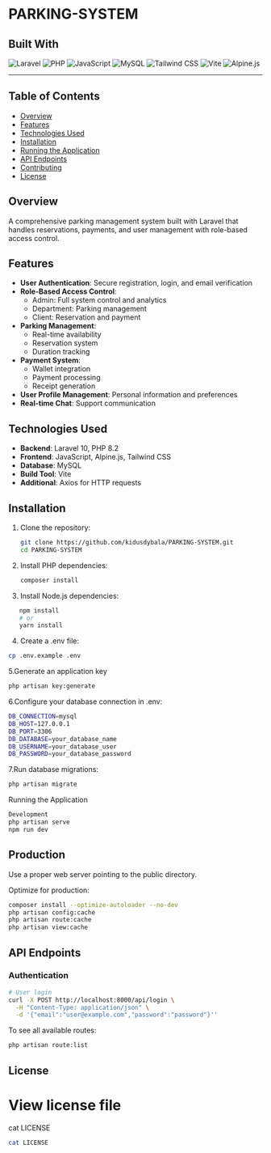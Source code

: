 # PARKING-SYSTEM


## Built With

![Laravel](https://img.shields.io/badge/-Laravel-FF2D20?style=for-the-badge&logo=laravel&logoColor=white)
![PHP](https://img.shields.io/badge/-PHP-777BB4?style=for-the-badge&logo=php&logoColor=white)
![JavaScript](https://img.shields.io/badge/-JavaScript-F7DF1E?style=for-the-badge&logo=javascript&logoColor=black)
![MySQL](https://img.shields.io/badge/-MySQL-4479A1?style=for-the-badge&logo=mysql&logoColor=white)
![Tailwind CSS](https://img.shields.io/badge/-Tailwind_CSS-06B6D4?style=for-the-badge&logo=tailwind-css&logoColor=white)
![Vite](https://img.shields.io/badge/-Vite-646CFF?style=for-the-badge&logo=vite&logoColor=white)
![Alpine.js](https://img.shields.io/badge/-Alpine.js-8BC0D0?style=for-the-badge&logo=alpine.js&logoColor=black)

---

## Table of Contents

- [Overview](#overview)
- [Features](#features)
- [Technologies Used](#technologies-used)
- [Installation](#installation)
- [Running the Application](#running-the-application)
- [API Endpoints](#api-endpoints)
- [Contributing](#contributing)
- [License](#license)

## Overview

A comprehensive parking management system built with Laravel that handles reservations, payments, and user management with role-based access control.

## Features

- **User Authentication**: Secure registration, login, and email verification
- **Role-Based Access Control**:
  - Admin: Full system control and analytics
  - Department: Parking management
  - Client: Reservation and payment
- **Parking Management**:
  - Real-time availability
  - Reservation system
  - Duration tracking
- **Payment System**:
  - Wallet integration
  - Payment processing
  - Receipt generation
- **User Profile Management**: Personal information and preferences
- **Real-time Chat**: Support communication

## Technologies Used

- **Backend**: Laravel 10, PHP 8.2
- **Frontend**: JavaScript, Alpine.js, Tailwind CSS
- **Database**: MySQL
- **Build Tool**: Vite
- **Additional**: Axios for HTTP requests

## Installation

1. Clone the repository:
   ```bash
   git clone https://github.com/kidusdybala/PARKING-SYSTEM.git
   cd PARKING-SYSTEM
   ```

2. Install PHP dependencies:
   ```bash
   composer install
   ```


3. Install Node.js dependencies:
```bash
   npm install
   # or
   yarn install
```


4. Create a .env file:
```bash
cp .env.example .env
```
5.Generate an application key
```bash
php artisan key:generate
```
6.Configure your database connection in .env:
```bash
DB_CONNECTION=mysql
DB_HOST=127.0.0.1
DB_PORT=3306
DB_DATABASE=your_database_name
DB_USERNAME=your_database_user
DB_PASSWORD=your_database_password
```
7.Run database migrations:
```bash
php artisan migrate
```
Running the Application
```bash
Development
php artisan serve
npm run dev
```
## Production

Use a proper web server pointing to the public directory.

Optimize for production:
```bash
composer install --optimize-autoloader --no-dev
php artisan config:cache
php artisan route:cache
php artisan view:cache
```
## API Endpoints

### Authentication
```bash
# User login
curl -X POST http://localhost:8000/api/login \
  -H "Content-Type: application/json" \
  -d '{"email":"user@example.com","password":"password"}''

```
To see all available routes:
```bash
php artisan route:list
```
## License

# View license file
cat LICENSE
```bash
cat LICENSE
```
